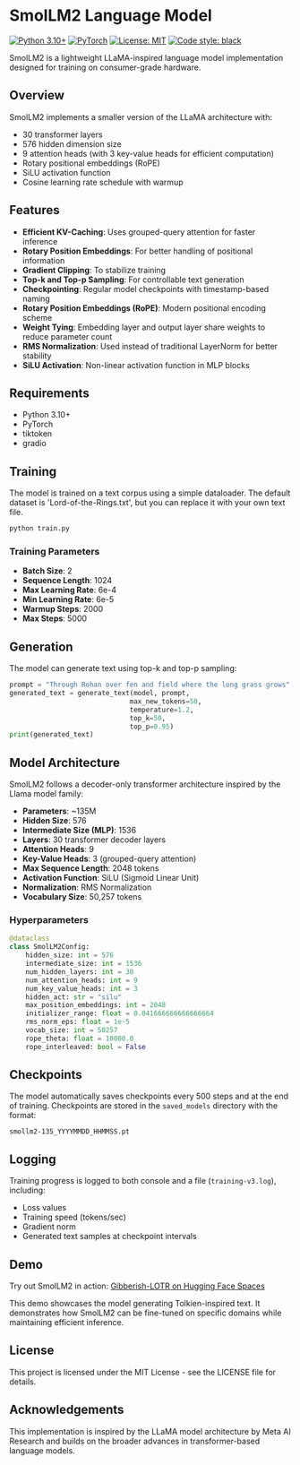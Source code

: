 # SmolLM2 Language Model

[![Python 3.10+](https://img.shields.io/badge/python-3.10+-blue.svg)](https://www.python.org/downloads/release/python-360/)
[![PyTorch](https://img.shields.io/badge/PyTorch+-ee4c2c.svg)](https://pytorch.org/get-started/locally/)
[![License: MIT](https://img.shields.io/badge/License-MIT-yellow.svg)](https://opensource.org/licenses/MIT)
[![Code style: black](https://img.shields.io/badge/code%20style-black-000000.svg)](https://github.com/psf/black)

SmolLM2 is a lightweight LLaMA-inspired language model implementation designed for training on consumer-grade hardware.

## Overview

SmolLM2 implements a smaller version of the LLaMA architecture with:
- 30 transformer layers
- 576 hidden dimension size
- 9 attention heads (with 3 key-value heads for efficient computation)
- Rotary positional embeddings (RoPE)
- SiLU activation function
- Cosine learning rate schedule with warmup

## Features

- **Efficient KV-Caching**: Uses grouped-query attention for faster inference
- **Rotary Position Embeddings**: For better handling of positional information
- **Gradient Clipping**: To stabilize training
- **Top-k and Top-p Sampling**: For controllable text generation
- **Checkpointing**: Regular model checkpoints with timestamp-based naming
- **Rotary Position Embeddings (RoPE)**: Modern positional encoding scheme
- **Weight Tying**: Embedding layer and output layer share weights to reduce parameter count
- **RMS Normalization**: Used instead of traditional LayerNorm for better stability
- **SiLU Activation**: Non-linear activation function in MLP blocks

## Requirements

- Python 3.10+
- PyTorch
- tiktoken
- gradio


## Training

The model is trained on a text corpus using a simple dataloader. The default dataset is 'Lord-of-the-Rings.txt', but you can replace it with your own text file.

```bash
python train.py
```

### Training Parameters

- **Batch Size**: 2
- **Sequence Length**: 1024
- **Max Learning Rate**: 6e-4
- **Min Learning Rate**: 6e-5
- **Warmup Steps**: 2000
- **Max Steps**: 5000

## Generation

The model can generate text using top-k and top-p sampling:

```python
prompt = "Through Rohan over fen and field where the long grass grows"
generated_text = generate_text(model, prompt, 
                              max_new_tokens=50, 
                              temperature=1.2, 
                              top_k=50, 
                              top_p=0.95)
print(generated_text)
```


## Model Architecture

SmolLM2 follows a decoder-only transformer architecture inspired by the Llama model family:

- **Parameters**: ~135M
- **Hidden Size**: 576
- **Intermediate Size (MLP)**: 1536
- **Layers**: 30 transformer decoder layers
- **Attention Heads**: 9
- **Key-Value Heads**: 3 (grouped-query attention)
- **Max Sequence Length**: 2048 tokens
- **Activation Function**: SiLU (Sigmoid Linear Unit)
- **Normalization**: RMS Normalization
- **Vocabulary Size**: 50,257 tokens

### Hyperparameters

```python
@dataclass
class SmolLM2Config:
    hidden_size: int = 576
    intermediate_size: int = 1536
    num_hidden_layers: int = 30
    num_attention_heads: int = 9
    num_key_value_heads: int = 3
    hidden_act: str = "silu"
    max_position_embeddings: int = 2048
    initializer_range: float = 0.041666666666666664
    rms_norm_eps: float = 1e-5
    vocab_size: int = 50257
    rope_theta: float = 10000.0
    rope_interleaved: bool = False
```

## Checkpoints

The model automatically saves checkpoints every 500 steps and at the end of training. Checkpoints are stored in the `saved_models` directory with the format:

```
smollm2-135_YYYYMMDD_HHMMSS.pt
```

## Logging

Training progress is logged to both console and a file (`training-v3.log`), including:
- Loss values
- Training speed (tokens/sec)
- Gradient norm
- Generated text samples at checkpoint intervals

## Demo

Try out SmolLM2 in action: [Gibberish-LOTR on Hugging Face Spaces](https://huggingface.co/spaces/hotshotdragon/Gibberish-LOTR)

This demo showcases the model generating Tolkien-inspired text. It demonstrates how SmolLM2 can be fine-tuned on specific domains while maintaining efficient inference.

## License

This project is licensed under the MIT License - see the LICENSE file for details.

## Acknowledgements

This implementation is inspired by the LLaMA model architecture by Meta AI Research and builds on the broader advances in transformer-based language models.

